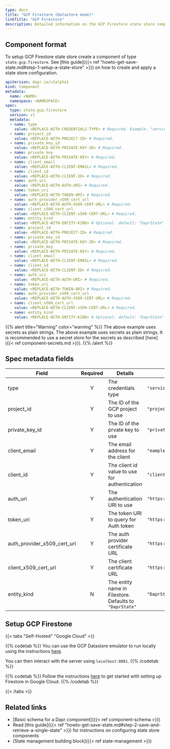 ```yaml
---
type: docs
title: "GCP Firestore (Datastore mode)"
linkTitle: "GCP Firestore"
description: Detailed information on the GCP Firestore state store component
---
```


## Component format

To setup GCP Firestore state store create a component of type `state.gcp.firestore`. See [this guide]({{< ref "howto-get-save-state.md#step-1-setup-a-state-store" >}}) on how to create and apply a state store configuration.


```yaml
apiVersion: dapr.io/v1alpha1
kind: Component
metadata:
  name: <NAME>
  namespace: <NAMESPACE>
spec:
  type: state.gcp.firestore
  version: v1
  metadata:
  - name: type
    value: <REPLACE-WITH-CREDENTIALS-TYPE> # Required. Example: "serviceaccount"
  - name: project_id
    value: <REPLACE-WITH-PROJECT-ID> # Required.
  - name: private_key_id
    value: <REPLACE-WITH-PRIVATE-KEY-ID> # Required.
  - name: private_key
    value: <REPLACE-WITH-PRIVATE-KEY> # Required.
  - name: client_email
    value: <REPLACE-WITH-CLIENT-EMAIL> # Required.
  - name: client_id
    value: <REPLACE-WITH-CLIENT-ID> # Required.
  - name: auth_uri
    value: <REPLACE-WITH-AUTH-URI> # Required.
  - name: token_uri
    value: <REPLACE-WITH-TOKEN-URI> # Required.
  - name: auth_provider_x509_cert_url
    value: <REPLACE-WITH-AUTH-X509-CERT-URL> # Required.
  - name: client_x509_cert_url
    value: <REPLACE-WITH-CLIENT-x509-CERT-URL> # Required.
  - name: entity_kind
    value: <REPLACE-WITH-ENTITY-KIND> # Optional. default: "DaprState" Example: "serviceaccount"
  - name: project_id
    value: <REPLACE-WITH-PROJECT-ID> # Required.
  - name: private_key_id
    value: <REPLACE-WITH-PRIVATE-KEY-ID> # Required.
  - name: private_key
    value: <REPLACE-WITH-PRIVATE-KEY> # Required.
  - name: client_email
    value: <REPLACE-WITH-CLIENT-EMAIL> # Required.
  - name: client_id
    value: <REPLACE-WITH-CLIENT-ID> # Required.
  - name: auth_uri
    value: <REPLACE-WITH-AUTH-URI> # Required.
  - name: token_uri
    value: <REPLACE-WITH-TOKEN-URI> # Required.
  - name: auth_provider_x509_cert_url
    value: <REPLACE-WITH-AUTH-X509-CERT-URL> # Required.
  - name: client_x509_cert_url
    value: <REPLACE-WITH-CLIENT-x509-CERT-URL> # Required.
  - name: entity_kind
    value: <REPLACE-WITH-ENTITY-KIND> # Optional. default: "DaprState"
```

{{% alert title="Warning" color="warning" %}}
The above example uses secrets as plain strings. The above example uses secrets as plain strings. It is recommended to use a secret store for the secrets as described [here]({{< ref component-secrets.md >}}).
{{% /alert %}}

## Spec metadata fields

| Field                           | Required | Details                                                 | Example                                                 |
| ------------------------------- |:--------:| ------------------------------------------------------- | ------------------------------------------------------- |
| type                            |    Y     | The credentials type                                    | `"serviceaccount"`                                      |
| project_id                      |    Y     | The ID of the GCP project to use                        | `"project-id"`                                          |
| private_key_id                |    Y     | The ID of the prvate key to use                         | `"private-key-id"`                                      |
| client_email                    |    Y     | The email address for the client                        | `"eample@example.com"`                                  |
| client_id                       |    Y     | The client id value to use for authentication           | `"client-id"`                                           |
| auth_uri                        |    Y     | The authentication URI to use                           | `"https://accounts.google.com/o/oauth2/auth"`           |
| token_uri                       |    Y     | The token URI to query for Auth token                   | `"https://oauth2.googleapis.com/token"`                 |
| auth_provider_x509_cert_url |    Y     | The auth provider certificate URL                       | `"https://www.googleapis.com/oauth2/v1/certs"`          |
| client_x509_cert_url          |    Y     | The client certificate URL                              | `"https://www.googleapis.com/robot/v1/metadata/x509/x"` |
| entity_kind                     |    N     | The entity name in Filestore. Defaults to `"DaprState"` | `"DaprState"`                                           |

## Setup GCP Firestone

{{< tabs "Self-Hosted" "Google Cloud" >}}

{{% codetab %}}
You can use the GCP Datastore emulator to run locally using the instructions [here](https://cloud.google.com/datastore/docs/tools/datastore-emulator).

You can then interact with the server using `localhost:8081`.
{{% /codetab %}}

{{% codetab %}}
Follow the instructions [here](https://cloud.google.com/datastore/docs/quickstart) to get started with setting up Firestore in Google Cloud.
{{% /codetab %}}

{{< /tabs >}}


## Related links
- [Basic schema for a Dapr component]({{< ref component-schema >}})
- Read [this guide]({{< ref "howto-get-save-state.md#step-2-save-and-retrieve-a-single-state" >}}) for instructions on configuring state store components
- [State management building block]({{< ref state-management >}})
